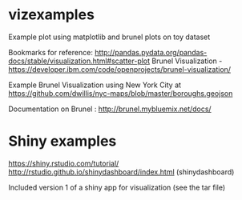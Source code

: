 # vizexamples
Example plot using matplotlib and brunel plots on toy dataset

Bookmarks for reference:
http://pandas.pydata.org/pandas-docs/stable/visualization.html#scatter-plot
Brunel Visualization  - https://developer.ibm.com/code/openprojects/brunel-visualization/

Example Brunel Visualization using New York City at https://github.com/dwillis/nyc-maps/blob/master/boroughs.geojson

Documentation on Brunel : http://brunel.mybluemix.net/docs/

# Shiny examples
https://shiny.rstudio.com/tutorial/
http://rstudio.github.io/shinydashboard/index.html (shinydashboard)

Included version 1 of a shiny app for visualization (see the tar file)
